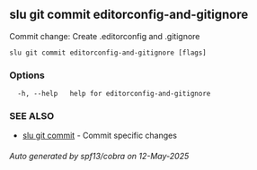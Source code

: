 ## slu git commit editorconfig-and-gitignore

Commit change: Create .editorconfig and .gitignore

```
slu git commit editorconfig-and-gitignore [flags]
```

### Options

```
  -h, --help   help for editorconfig-and-gitignore
```

### SEE ALSO

* [slu git commit](slu_git_commit.md)	 - Commit specific changes

###### Auto generated by spf13/cobra on 12-May-2025
